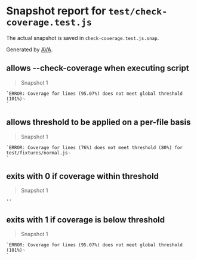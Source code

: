 # Snapshot report for `test/check-coverage.test.js`

The actual snapshot is saved in `check-coverage.test.js.snap`.

Generated by [AVA](https://ava.li).

## allows --check-coverage when executing script

> Snapshot 1

    `ERROR: Coverage for lines (95.07%) does not meet global threshold (101%)␊
    `

## allows threshold to be applied on a per-file basis

> Snapshot 1

    `ERROR: Coverage for lines (76%) does not meet threshold (80%) for test/fixtures/normal.js␊
    `

## exits with 0 if coverage within threshold

> Snapshot 1

    ''

## exits with 1 if coverage is below threshold

> Snapshot 1

    `ERROR: Coverage for lines (95.07%) does not meet global threshold (101%)␊
    `
